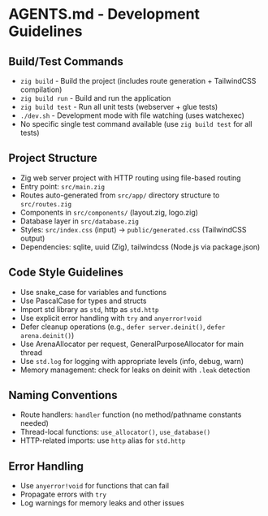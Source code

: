 # AGENTS.md - Development Guidelines

## Build/Test Commands
- `zig build` - Build the project (includes route generation + TailwindCSS compilation)
- `zig build run` - Build and run the application 
- `zig build test` - Run all unit tests (webserver + glue tests)
- `./dev.sh` - Development mode with file watching (uses watchexec)
- No specific single test command available (use `zig build test` for all tests)

## Project Structure
- Zig web server project with HTTP routing using file-based routing
- Entry point: `src/main.zig`
- Routes auto-generated from `src/app/` directory structure to `src/routes.zig`
- Components in `src/components/` (layout.zig, logo.zig)
- Database layer in `src/database.zig`
- Styles: `src/index.css` (input) → `public/generated.css` (TailwindCSS output)
- Dependencies: sqlite, uuid (Zig), tailwindcss (Node.js via package.json)

## Code Style Guidelines
- Use snake_case for variables and functions
- Use PascalCase for types and structs
- Import std library as `std`, http as `std.http`
- Use explicit error handling with `try` and `anyerror!void`
- Defer cleanup operations (e.g., `defer server.deinit()`, `defer arena.deinit()`)
- Use ArenaAllocator per request, GeneralPurposeAllocator for main thread
- Use `std.log` for logging with appropriate levels (info, debug, warn)
- Memory management: check for leaks on deinit with `.leak` detection

## Naming Conventions
- Route handlers: `handler` function (no method/pathname constants needed)
- Thread-local functions: `use_allocator()`, `use_database()`
- HTTP-related imports: use `http` alias for `std.http`

## Error Handling
- Use `anyerror!void` for functions that can fail
- Propagate errors with `try`
- Log warnings for memory leaks and other issues